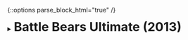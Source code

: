 {::options parse_block_html="true" /}
<details>
  <summary><h1 style="display:inline">Battle Bears Ultimate (2013)</h1></summary>

![maxresdefault.jpg](assets/images/portfolio/bbu.jpg)

The game: Battle Bears Ultimate (BBU) was a online multiplayer first person shooter released by the American company [SkyVu Entertainment](http://www.skyvu.net){:target="_blank"} (Omaha, Nebraska) in 2013\. The mobile game was available on iOS and Android and was part of the successful Battle Bears mobile franchise, which games have been downloaded more than 30 million times in total.
{: .text-justify}

Role: Development  
Intern Duration: 4 months  
Team size: 12~15, Scrum team  
Platform: Android and iOS  
Engine/Language: Unity/C#  

This was my first professional experience in Game Development. As a Development Intern in the company during the summer of 2013, I extended the Unity editor, creating a level editor tool in C# to speed up the creation of maps and enable server-side fine tuning of levels via JSON files. In addition, I fixed gameplay bugs reported either by the QA team or by beta testers.
{: .text-justify}
</details>